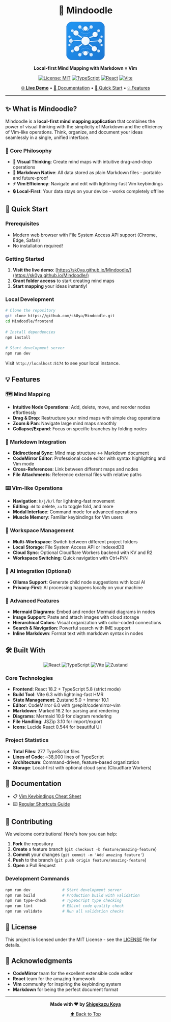 <div align="center">

# 🧠 Mindoodle

<p align="center">
  <img src="frontend/public/icon-512.png" alt="Mindoodle Logo" width="120" height="120">
</p>

**Local-first Mind Mapping with Markdown × Vim**

[![License: MIT](https://img.shields.io/badge/License-MIT-yellow.svg)](https://opensource.org/licenses/MIT)
[![TypeScript](https://img.shields.io/badge/TypeScript-5.8-blue.svg)](https://typescriptlang.org/)
[![React](https://img.shields.io/badge/React-18.2-61dafb.svg)](https://reactjs.org/)
[![Vite](https://img.shields.io/badge/Vite-6.3-646cff.svg)](https://vitejs.dev/)

[🌐 **Live Demo**](https://sk0ya.github.io/Mindoodle/) • [📖 Documentation](#documentation) • [🚀 Quick Start](#quick-start) • [💡 Features](#features)

</div>

---

## ✨ What is Mindoodle?

Mindoodle is a **local-first mind mapping application** that combines the power of visual thinking with the simplicity of Markdown and the efficiency of Vim-like operations. Think, organize, and document your ideas seamlessly in a single, unified interface.

### 🎯 Core Philosophy

- **🌳 Visual Thinking**: Create mind maps with intuitive drag-and-drop operations
- **📝 Markdown Native**: All data stored as plain Markdown files - portable and future-proof
- **⚡ Vim Efficiency**: Navigate and edit with lightning-fast Vim keybindings
- **🔒 Local-First**: Your data stays on your device - works completely offline

## 🚀 Quick Start

### Prerequisites

- Modern web browser with File System Access API support (Chrome, Edge, Safari)
- No installation required!

### Getting Started

1. **Visit the live demo**: [https://sk0ya.github.io/Mindoodle/](https://sk0ya.github.io/Mindoodle/)
2. **Grant folder access** to start creating mind maps
3. **Start mapping** your ideas instantly!

### Local Development

```bash
# Clone the repository
git clone https://github.com/sk0ya/Mindoodle.git
cd Mindoodle/frontend

# Install dependencies
npm install

# Start development server
npm run dev
```

Visit `http://localhost:5174` to see your local instance.

## 💡 Features

### 🗺️ Mind Mapping
- **Intuitive Node Operations**: Add, delete, move, and reorder nodes effortlessly
- **Drag & Drop**: Restructure your mind maps with simple drag operations
- **Zoom & Pan**: Navigate large mind maps smoothly
- **Collapse/Expand**: Focus on specific branches by folding nodes

### 📝 Markdown Integration
- **Bidirectional Sync**: Mind map structure ↔ Markdown document
- **CodeMirror Editor**: Professional code editor with syntax highlighting and Vim mode
- **Cross-References**: Link between different maps and nodes
- **File Attachments**: Reference external files with relative paths

### ⌨️ Vim-like Operations
- **Navigation**: `h/j/k/l` for lightning-fast movement
- **Editing**: `dd` to delete, `za` to toggle fold, and more
- **Modal Interface**: Command mode for advanced operations
- **Muscle Memory**: Familiar keybindings for Vim users

### 🔧 Workspace Management
- **Multi-Workspace**: Switch between different project folders
- **Local Storage**: File System Access API or IndexedDB
- **Cloud Sync**: Optional Cloudflare Workers backend with KV and R2
- **Workspace Switching**: Quick navigation with Ctrl+P/N

### 🤖 AI Integration (Optional)
- **Ollama Support**: Generate child node suggestions with local AI
- **Privacy-First**: AI processing happens locally on your machine

### 🎨 Advanced Features
- **Mermaid Diagrams**: Embed and render Mermaid diagrams in nodes
- **Image Support**: Paste and attach images with cloud storage
- **Hierarchical Colors**: Visual organization with color-coded connections
- **Search & Navigation**: Powerful search with IME support
- **Inline Markdown**: Format text with markdown syntax in nodes

## 🛠️ Built With

<div align="center">

![React](https://img.shields.io/badge/React-18.2-61dafb?style=for-the-badge&logo=react)
![TypeScript](https://img.shields.io/badge/TypeScript-5.8-3178c6?style=for-the-badge&logo=typescript)
![Vite](https://img.shields.io/badge/Vite-6.3-646cff?style=for-the-badge&logo=vite)
![Zustand](https://img.shields.io/badge/Zustand-5.0-orange?style=for-the-badge)

</div>

### Core Technologies
- **Frontend**: React 18.2 + TypeScript 5.8 (strict mode)
- **Build Tool**: Vite 6.3 with lightning-fast HMR
- **State Management**: Zustand 5.0 + Immer 10.1
- **Editor**: CodeMirror 6.0 with @replit/codemirror-vim
- **Markdown**: Marked 16.2 for parsing and rendering
- **Diagrams**: Mermaid 10.9 for diagram rendering
- **File Handling**: JSZip 3.10 for import/export
- **Icons**: Lucide React 0.544 for beautiful UI

### Project Statistics
- **Total Files**: 277 TypeScript files
- **Lines of Code**: ~38,000 lines of TypeScript
- **Architecture**: Command-driven, feature-based organization
- **Storage**: Local-first with optional cloud sync (Cloudflare Workers)

## 📖 Documentation

- 📋 [Vim Keybindings Cheat Sheet](docs/vim-keybindings.md)
- ⌨️ [Regular Shortcuts Guide](docs/shortcuts.md)

## 🤝 Contributing

We welcome contributions! Here's how you can help:

1. **Fork** the repository
2. **Create** a feature branch (`git checkout -b feature/amazing-feature`)
3. **Commit** your changes (`git commit -m 'Add amazing feature'`)
4. **Push** to the branch (`git push origin feature/amazing-feature`)
5. **Open** a Pull Request

### Development Commands

```bash
npm run dev              # Start development server
npm run build            # Production build with validation
npm run type-check       # TypeScript type checking
npm run lint             # ESLint code quality check
npm run validate         # Run all validation checks
```

## 📜 License

This project is licensed under the MIT License - see the [LICENSE](LICENSE) file for details.

## 🙏 Acknowledgments

- **CodeMirror** team for the excellent extensible code editor
- **React** team for the amazing framework
- **Vim** community for inspiring the keybinding system
- **Markdown** for being the perfect document format

---

<div align="center">

**Made with ❤️ by [Shigekazu Koya](https://github.com/sk0ya)**

[⬆ Back to Top](#-mindoodle)

</div>
